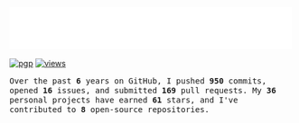 <img src="assets/greet.svg" alt=":wave:" />

[![pgp](https://img.shields.io/badge/pgp-2DF3B19C5ECD583A-313131?style=flat&labelColor=545454&color=313131)](https://github.com/aarsxx.gpg)  [![views](https://komarev.com/ghpvc/?username=aarsxx&style=flat&color=313131&label=views&abbreviated=true)](https://github.com/aarsxx) 

<samp> Over the past  **6** years on GitHub, I pushed **950** commits, opened **16** issues, and submitted  **169** pull requests. My **36** personal projects have earned **61** stars, and I've contributed to  **8** open-source repositories. </samp>
